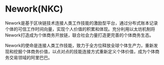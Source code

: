 # 

# Nework(NKC)

Nework是基于区块链技术连接人类工作技能的激励型平台，通过分布式账本记录个体的可信工作时间向量，实现个人价值的积累和体现。充分利用以太坊机制将Nework打造成为个体商务开放链，联合社会力量打造更完善的个体商务生态。

Nework的使命是连接人类工作技能，致力于全方位释放全球个体生产力，重新发现和挖掘个体商务价值，以点对点的技能连接方式重新定义个体价值，成为个体商务交易领域的阿里巴巴。

